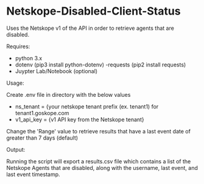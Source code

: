 # Netskope-Disabled-Client-Status

Uses the Netskope v1 of the API in order to retrieve agents that are disabled. 

Requires:
- python 3.x
- dotenv (pip3 install python-dotenv)
-requests (pip2 install requests)
- Juypter Lab/Notebook (optional) 

Usage:

Create .env file in directory with the below values
- ns_tenant = {your netskope tenant prefix (ex. tenant1) for tenant1.goskope.com
- v1_api_key = {v1 API key from the Netskope tenant}

Change the 'Range' value to retrieve results that have a last event date of greater than 7 days (default)


Output: 

Running the script will export a results.csv file which contains a list of the Netskope Agents that are disabled, along with the username, last event, and last event timestamp.
